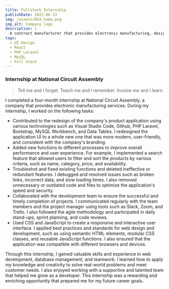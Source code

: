 ```yaml
---
title: Fullstack Internship
publishDate: 2022-06-13
img: /assets/NCA_home.png
img_alt: Company logo
description: |
  A contract manufacturer that provides electronic manufacturing, design and sourcing services in Garland, Texas.
tags:
  - UI Design
  - React
  - PHP Laravel
  - MySQL
  - Full stack
---
```


### Internship at National Circuit Assembly

> Tell me and I forget. Teach me and I remember. Involve me and I learn.

I completed a four-month internship at National Circuit Assembly, a company that provides electronic manufacturing services. During my internship, I worked on the following tasks:

- Contributed to the redesign of the company's product application using various technologies such as Visual Studio Code, Github, PHP Laravel, Bootstrap, MySQL Workbench, and Data Tables. I redesigned the application UI to a whole new one that was more modern, user-friendly, and consistent with the company's branding.
- Added new functions to different processes to improve overall performance and user experience. For example, I implemented a search feature that allowed users to filter and sort the products by various criteria, such as name, category, price, and availability.
- Troubleshot and fixed existing functions and deleted ineffective or redundant features. I debugged and resolved issues such as broken links, incorrect data, and slow loading times. I also removed unnecessary or outdated code and files to optimize the application's speed and security.
- Collaborated with the development team to ensure the successful and timely completion of projects. I communicated regularly with the team members and the project manager using tools such as Slack, Zoom, and Trello. I also followed the agile methodology and participated in daily stand-ups, sprint planning, and code reviews.
- Used CSS and JavaScript to create a responsive and interactive user interface. I applied best practices and standards for web design and development, such as using semantic HTML elements, modular CSS classes, and reusable JavaScript functions. I also ensured that the application was compatible with different browsers and devices.

Through this internship, I gained valuable skills and experience in web development, database management, and teamwork. I learned how to apply my knowledge and creativity to solve real-world problems and meet customer needs. I also enjoyed working with a supportive and talented team that helped me grow as a developer. This internship was a rewarding and enriching opportunity that prepared me for my future career goals.
